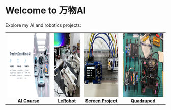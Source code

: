 # Welcome to 万物AI

Explore my AI and robotics projects:

<table>
  <tr>
    <td align="center">
      <a href="projects/ai-course">
        <img src="assets/images/AI_course.png" style="height: 200px;"><br>
        <strong>AI Course</strong>
      </a>
    </td>
    <td align="center">
      <a href="projects/lerobot">
        <img src="assets/images/lerobot-arm.jpg" style="height: 200px;"><br>
        <strong>LeRobot</strong>
      </a>
    </td>
    <td align="center">
      <a href="projects/screen-project/timer/">
        <img src="assets/images/knob_pomodo.jpg" style="height: 200px;"><br>
        <strong>Screen Project</strong>
      </a>
    </td>
    <td align="center">
      <a href="projects/quadruped">
        <img src="assets/images/quadruped.jpg" style="height: 200px;"><br>
        <strong>Quadruped</strong>
      </a>
    </td>
  </tr>
</table>
